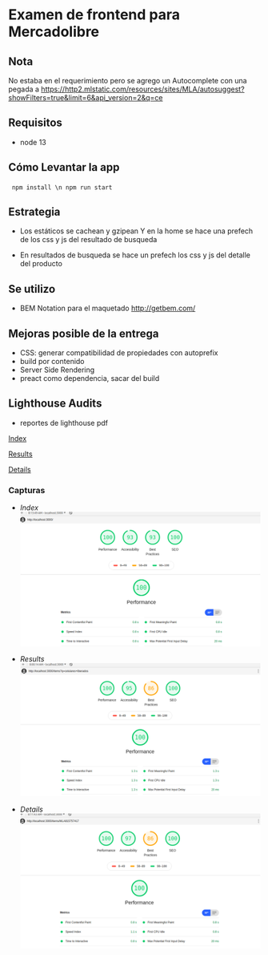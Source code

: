 # Examen de frontend para Mercadolibre

## Nota
No estaba en el requerimiento pero se agrego un Autocomplete 
con una pegada a
https://http2.mlstatic.com/resources/sites/MLA/autosuggest?showFilters=true&limit=6&api_version=2&q=ce


## Requisitos
- node 13

## Cómo Levantar la app

`` 
  npm install \n
  npm run start
``
## Estrategia

- Los estáticos se cachean y gzipean
Y en la home se hace una prefech de los css y js del resultado de busqueda

- En resultados de busqueda se hace un prefech los css y js del detalle del producto

## Se utilizo
- BEM Notation para el maquetado  http://getbem.com/

## Mejoras posible de la entrega
- CSS: generar compatibilidad de propiedades con autoprefix 
- build por contenido
- Server Side Rendering
- preact como dependencia, sacar del build

## Lighthouse Audits

- reportes de lighthouse pdf

[Index](/entrega/lighthouse/pdfs/index.png)

[Results](/entrega/lighthouse/pdfs/results.png)

[Details](/entrega/lighthouse/pdfs/details.pdf)

### Capturas
- *Index*
![Index](/entrega/lighthouse/images/index.png)

- *Results*
![Results](/entrega/lighthouse/images/results.png)

- *Details*
![Details](/entrega/lighthouse/images/detail.png)
